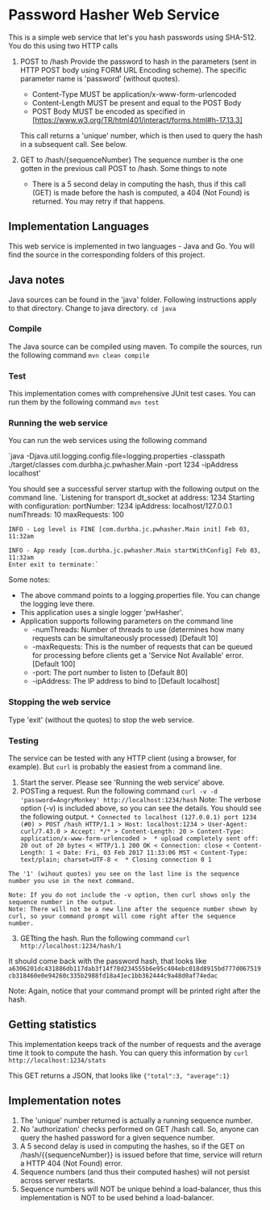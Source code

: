# Password Hasher Web Service
This is a simple web service that let's you hash passwords using SHA-512. You do this using two HTTP calls

1. POST to /hash
   Provide the password to hash in the parameters (sent in HTTP POST body using FORM URL Encoding scheme). 
   The specific parameter name is 'password' (without quotes).
   * Content-Type MUST be application/x-www-form-urlencoded
   * Content-Length MUST be present and equal to the POST Body
   * POST Body MUST be encoded as specified in [https://www.w3.org/TR/html401/interact/forms.html#h-17.13.3]

   This call returns a 'unique' number, which is then used to query the hash in a subsequent call. See below.

2. GET to /hash/{sequenceNumber}
   The sequence number is the one gotten in the previous call POST to /hash.
   Some things to note
   * There is a 5 second delay in computing the hash, thus if this call (GET) is made before the hash is computed, a 404 (Not Found) is returned. You may retry if that happens.
   

## Implementation Languages
   This web service is implemented in two languages - Java and Go. You will find the source in the corresponding folders of this project.
   

## Java notes
   Java sources can be found in the 'java' folder. Following instructions apply to that directory.
   Change to java directory.
   `cd java`

### Compile
   The Java source can be compiled using maven. To compile the sources, run the following command
   `mvn clean compile`

### Test
   This implementation comes with comprehensive JUnit test cases. You can run them by the following command
   `mvn test`

### Running the web service
   You can run the web services using the following command

   `java -Djava.util.logging.config.file=logging.properties -classpath ./target/classes com.durbha.jc.pwhasher.Main -port 1234 -ipAddress localhost'
   
   You should see a successful server startup with the following output on the command line.
   `Listening for transport dt_socket at address: 1234
    Starting with configuration: 
	portNumber: 1234
	ipAddress: localhost/127.0.0.1
	numThreads: 10
	maxRequests: 100

    INFO - Log level is FINE [com.durbha.jc.pwhasher.Main init] Feb 03, 11:32am

    INFO - App ready [com.durbha.jc.pwhasher.Main startWithConfig] Feb 03, 11:32am
    Enter exit to terminate:`
   
   Some notes:
   * The above command points to a logging.properties file. You can change the logging leve there.
   * This application uses a single logger 'pwHasher'.
   * Application supports following parameters on the command line
     * -numThreads: Number of threads to use (determines how many requests can be simultaneously processed) [Default 10]
     * -maxRequests: This is the number of requests that can be queued for processing before clients get a 'Service Not Available' error. [Default 100]
     * -port: The port number to listen to [Default 80]
     * -ipAddress: The IP address to bind to [Default localhost]

### Stopping the web service
   Type 'exit' (without the quotes) to stop the web service.
   
   
### Testing
   The service can be tested with any HTTP client (using a browser, for example). But `curl` is probably the easiest from a command line.
   1. Start the server. Please see 'Running the web service' above.
   2. POSTing a request. Run the following command
   `curl -v -d 'password=AngryMonkey' http://localhost:1234/hash`
   Note: The verbose option (-v) is included above, so you can see the details.
   You should see the following output.
   `* Connected to localhost (127.0.0.1) port 1234 (#0)
    > POST /hash HTTP/1.1
    > Host: localhost:1234
    > User-Agent: curl/7.43.0
    > Accept: */*
    > Content-Length: 20
    > Content-Type: application/x-www-form-urlencoded
    > 
    * upload completely sent off: 20 out of 20 bytes
    < HTTP/1.1 200 OK
    < Connection: close
    < Content-Length: 1
    < Date: Fri, 03 Feb 2017 11:33:06 MST
    < Content-Type: text/plain; charset=UTF-8
    < 
    * Closing connection 0
    1`
    
    The '1' (wihout quotes) you see on the last line is the sequence number you use in the next command.
    
    Note: If you do not include the -v option, then curl shows only the sequence number in the output.
    Note: There will not be a new line after the sequence number shown by curl, so your command prompt will come right after the sequence number.
    
    
   3. GETting the hash. Run the following command
   `curl http://localhost:1234/hash/1`
   
   It should come back with the password hash, that looks like
   `a6306201dc431886db117dab3f14f78d234555b6e95c404ebc018d8915bd777d067519cb318460e0e94260c335b2988fd18a41ec1bb362444c9a48d0af74edac`
   
   Note: Again, notice that your command prompt will be printed right after the hash.
      

## Getting statistics
   This implementation keeps track of the number of requests and the average time it took to compute the hash. You can query this information by
   `curl http://localhost:1234/stats`
   
   This GET returns a JSON, that looks like
   `{"total":3, "average":1}`
   
## Implementation notes
1. The 'unique' number returned is actually a running sequence number.
2. No 'authorization' checks performed on GET /hash call. So, anyone can query the hashed password for a given sequence number.
3. A 5 second delay is used in computing the hashes, so if the GET on /hash/{{sequenceNumber}} is issued before that time, service will return a HTTP 404 (Not Found) error.
3. Sequence numbers (and thus their computed hashes) will not persist across server restarts.
4. Sequence numbers will NOT be unique behind a load-balancer, thus this implementation is NOT to be used behind a load-balancer.

